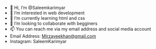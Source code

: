 - 👋 Hi, I’m @Saleemkarimyar
- 👀 I’m interested in web development
- 🌱 I’m currently learning html and css
- 💞️ I’m looking to collaborate with begginers
- 📫 You can reach me via my email address and social media account
- Email Address: Mirzayeekhan@gmail.com
- Instagram: SaleemKarimyar

<!---
Saleemkarimyar/Saleemkarimyar is a ✨ special ✨ repository because its `README.md` (this file) appears on your GitHub profile.
You can click the Preview link to take a look at your changes.
--->
